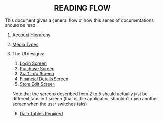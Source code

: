 <h1 align="center" style="font-size:24px;">READING FLOW</h1>

This document gives a general flow of how this series of documentations should be read.

1. [Account Hierarchy](account-hierarchy.md)
2. [Media Types](media-type.md)
3. The UI designs:
    
    1. [Login Screen](UIs/login-screen.md)
    2. [Purchase Screen](UIs/purchase-screen.md)
    3. [Staff Info Screen](UIs/staff-info-screen.md)
    4. [Financial Details Screen](financial-details-screen.md)
    5. [Store Edit Screen](UIs/store-edit-screen.md)
    
    Note that the screens described from 2 to 5 should actually just be different tabs in 1 screen (that is, the application shouldn't open another screen when the user switches tabs)

    6. [Data Tables Required](data.md)